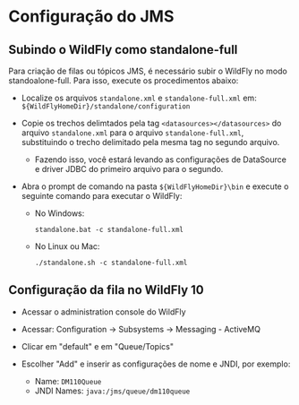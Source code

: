 # Configuração do JMS

## Subindo o WildFly como standalone-full

Para criação de filas ou tópicos JMS, é necessário subir o WildFly no modo standoalone-full. Para isso, execute os procedimentos abaixo:

* Localize os arquivos `standalone.xml` e `standalone-full.xml` em: `${WildFlyHomeDir}/standalone/configuration`

* Copie os trechos delimtados pela tag `<datasources></datasources>` do arquivo `standalone.xml` para o arquivo `standalone-full.xml`, substituindo o trecho delimitado pela mesma tag no segundo arquivo.
  * Fazendo isso, você estará levando as configurações de DataSource e driver JDBC do primeiro arquivo para o segundo.

* Abra o prompt de comando na pasta `${WildFlyHomeDir}\bin` e execute o seguinte comando para executar o WildFly:
  * No Windows:
    ```
    standalone.bat -c standalone-full.xml
    ```
  * No Linux ou Mac:
    ```
    ./standalone.sh -c standalone-full.xml
    ```

## Configuração da fila no WildFly 10

* Acessar o administration console do WildFly

* Acessar: Configuration -> Subsystems -> Messaging - ActiveMQ

* Clicar em "default" e em "Queue/Topics"

* Escolher "Add" e inserir as configurações de nome e JNDI, por exemplo:
  * Name: `DM110Queue`
  * JNDI Names: `java:/jms/queue/dm110queue`
